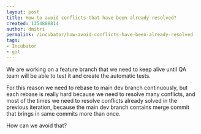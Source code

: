 ```yaml
---
layout: post
title: How to avoid conflicts that have been already resolved?
created: 1354888814
author: dmitri
permalink: /incubator/how-avoid-conflicts-have-been-already-resolved
tags:
- Incubator
- git
---
```

We are working on a feature branch that we need to keep alive until QA team will be able to test it and create the automatic tests.

For this reason we need to rebase to main dev branch continuously, but each rebase is really hard because we need to resolve many conflicts, and most of the times we need to resolve conflicts already solved in the previous iteration, because the main dev branch contains merge commit that brings in same commits more than once.

How can we avoid that?

